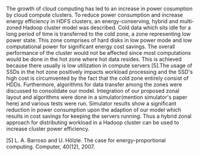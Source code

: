 The growth of cloud computing has led to an increase in power cosumption by cloud compute clusters. To reduce power consumption and increase energy efficiency in HDFS clusters, an energy-conserving, hybrid and multi-zoned Hadoop cluster model was described. Cold data which sits idle for a long period of time is transferred to the cold zone, a zone representing low power state. This zone comprises of hard disks in low power mode and low computational power for significant energy cost savings. The overall performance of the cluster would not be affected since most computations would be done in the hot zone where hot data resides. This is achieved because there usually is low utilization in compute servers [5].The usage of SSDs in the hot zone positively impacts workload processing and the SSD's high cost is circumvented by the fact that the cold zone entirely consist of HDDs. Furthermore, algorithms for data transfer among the zones were discussed to consolidate our model. Integration of our proposed zonal layout and algorithms were done in a simulator(mention simulator's paper here) and various tests were run. Simulator results show a significant reduction in power consumption upon the adaption of our model which results in cost savings for keeping the servers running. Thus a hybrid zonal approach for distributing workload in a Hadoop cluster can be used to increase cluster power efficiency.


[5] L. A. Barroso and U. Hölzle. The case for energy-proportional computing. Computer, 40(12), 2007.